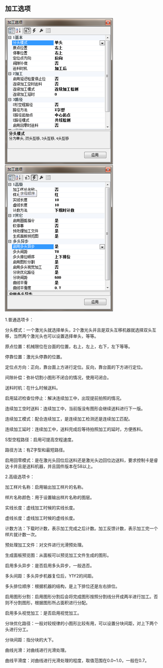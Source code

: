 ## 加工选项

![](/assets/ProcessOptions1.png)![](/assets/ProcessOptions2.png)

1.普通选项卡：

分头模式：一个激光头就选择单头，2个激光头并且是双头互移机器就选择双头互移，当然两个激光头也可以设置选择单头，等等。

原点位置：机械限位在台面的位置，右上，左上，右下，左下等等。

停靠位置：激光头停靠的位置。

定位点方向：正向，靠台面上方进行定位。反向，靠台面的下方进行定位。

间隙补偿：弥补切割小图形不闭合的情况，使用可闭合。

送料时机：在什么时候送料。

启用延迟检查位停止：解决连续加工中，出现提前拍照的情况。

连续加工空时送料：连续加工中，当前版没有图形会继续送料进行下一版。

连续加工模式：配合连续加工，是连续加工检测还是连续加工匹配。

连续加工延时：连续加工中，送料完成后等待拍照加工的延时，方便拣料。

S型空程路径：启用可提高空程速度。

路径方法：有Z字型和最短路径。

启用回零模式：是在激光头回位后送料还是激光头边回位边送料，要求控制卡是睿达卡并且是送料机器，并且固件版本在58以上。

2.高级选项卡：

加工样片名称：启用输出加工样片的名称。

样片名称颜色：用于设置输出样片名称的图层。

实线长度：虚线加工时候的实线长度。

虚线长度：虚线加工时候的虚线长度。

计数方法：下载时计数，表示加工完成之后计数。加工反馈计数，表示加工完一个样片就计数一次。

预处理加工文件：对文件进行光滑预处理。

生成面板预览图：从面板可以预览加工文件生成的图形。

启用多头异步：是否启用多头异步，一般选否。

多头间距：多头异步机器复位后，Y1Y2的间距。

多头排位顺序：根据机器的结构，是上下排位还是左右排位。

启用图形分割：启用图形分割后会将完成图形按照分割线分开成两半进行加工。否则不分割图形，根据图形所占面积进行分配。

启用多头视觉加工：是否启用视觉加工。

分块优化路径：一般对较规律的小图形比较有用，可以设置分块间距，对上下两个头进行分工。

分块间距：指分块的大下。

曲线光滑：对曲线进行光滑处理。

曲线平滑度：对曲线进行光滑处理的程度，取值范围在0.0~1.0，一般在0.7。

